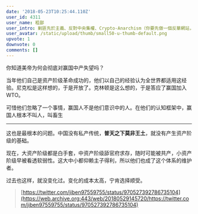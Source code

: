 ```yaml
---
date: '2018-05-23T10:25:44.110Z'
user_id: 4311
user_name: 粗鄙
user_intro: 剿匪先於主義、反對中央集權、Crypto-Anarchism（你要先做一個反華網站，然後再把它賣給共產黨）
user_avatar: /static/upload/thumb/small50-u-thumb-default.png
upvote: 1
downvote: 0
comments: []
---
```


你知道美帝为何会彻底对赢国中产失望吗？

当年他们自己是资产阶级革命成功的，他们以自己的经验认为全世界都适用这经验。尼克松是这样想的，于是开放了。克林顿是这么想的，于是答应了赢国加入 WTO。

可惜他们忽略了一个事情，赢国人不是他们意识中的人。在他们的认知框架中，赢国人根本不叫人，叫畜生

---

这也是最根本的问题。中国没有私产传统，**普天之下莫非王土**，就没有产生资产阶级的基础。

现在，大资产阶级都是白手套，中资产阶级舔官府求存，随时可能被共产，小资产阶级早被看透软弱性。这大中小都仰赖主子得利，所以他们也成了这个体系的维护者。

过去也这样，就没变化过。变化的成本太高，宁肯选择顺受。

> [https://twitter.com/jiben97559755/status/970527392786735104](https://web.archive.org:443/web/20180529145720/https://twitter.com/jiben97559755/status/970527392786735104)

